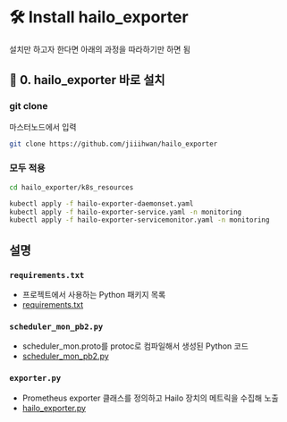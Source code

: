 # 🛠️ Install hailo_exporter
설치만 하고자 한다면 아래의 과정을 따라하기만 하면 됨

## 🔨 0. hailo_exporter 바로 설치
### git clone
마스터노드에서 입력
```bash
git clone https://github.com/jiiihwan/hailo_exporter
```

### 모두 적용
```bash
cd hailo_exporter/k8s_resources
```

```bash
kubectl apply -f hailo-exporter-daemonset.yaml
kubectl apply -f hailo-exporter-service.yaml -n monitoring
kubectl apply -f hailo-exporter-servicemonitor.yaml -n monitoring
```


## 설명
### `requirements.txt`
  - 프로젝트에서 사용하는 Python 패키지 목록
  - [requirements.txt](https://github.com/jiiihwan/hailo_exporter/blob/main/hailo_exporter/requirements.txt)

### `scheduler_mon_pb2.py`
  - scheduler_mon.proto를 protoc로 컴파일해서 생성된 Python 코드
  - [scheduler_mon_pb2.py](https://github.com/jiiihwan/hailo_exporter/blob/main/hailo_exporter/scheduler_mon_pb2.py)

### `exporter.py`
  - Prometheus exporter 클래스를 정의하고 Hailo 장치의 메트릭을 수집해 노출
  - [hailo_exporter.py](https://github.com/jiiihwan/hailo_exporter/blob/main/hailo_exporter/hailo_exporter.py)


